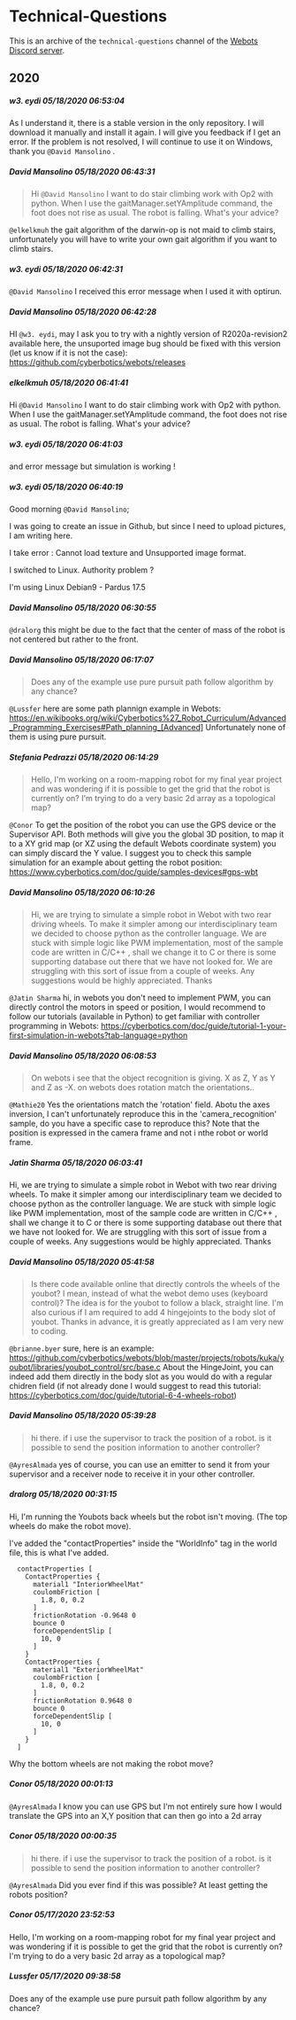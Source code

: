 # Technical-Questions

This is an archive of the `technical-questions` channel of the [Webots Discord server](https://discordapp.com/invite/nTWbN9m).

## 2020

##### w3. eydi 05/18/2020 06:53:04
As I understand it, there is a stable version in the only repository. I will download it manually and install it again. I will give you feedback if I get an error. If the problem is not resolved, I will continue to use it on Windows, thank you `@David Mansolino` .

##### David Mansolino 05/18/2020 06:43:31
> Hi `@David Mansolino` I want to do stair climbing work with Op2 with python. When I use the    gaitManager.setYAmplitude  command, the foot does not rise as usual.  The robot is falling.  What's your advice?

`@elkelkmuh` the gait algorithm of the darwin-op is not maid to climb stairs, unfortunately you will have to write your own gait algorithm if you want to climb stairs.

##### w3. eydi 05/18/2020 06:42:31
`@David Mansolino`  I received this error message when I used it with optirun.

##### David Mansolino 05/18/2020 06:42:28
HI `@w3. eydi`, may I ask you to try with a nightly version of R2020a-revision2 available here, the unsuported image bug should be fixed with this version (let us know if it is not the case): https://github.com/cyberbotics/webots/releases

##### elkelkmuh 05/18/2020 06:41:41
Hi `@David Mansolino` I want to do stair climbing work with Op2 with python. When I use the    gaitManager.setYAmplitude  command, the foot does not rise as usual.  The robot is falling.  What's your advice?

##### w3. eydi 05/18/2020 06:41:03
and error message but simulation is working !

##### w3. eydi 05/18/2020 06:40:19
Good morning `@David Mansolino`;

I was going to create an issue in Github, but since I need to upload pictures, I am writing here.

I take error : Cannot load texture and Unsupported image format.

I switched to Linux. Authority problem ?

I'm using Linux Debian9 - Pardus 17.5

##### David Mansolino 05/18/2020 06:30:55
`@dralorg` this might be due to the fact that the center of mass of the robot is not centered but rather to the front.

##### David Mansolino 05/18/2020 06:17:07
> Does any of the example use pure pursuit path follow algorithm by any chance?

`@Lussfer` here are some path plannign example in Webots: https://en.wikibooks.org/wiki/Cyberbotics%27_Robot_Curriculum/Advanced_Programming_Exercises#Path_planning_[Advanced]
Unfortunately none of them is using pure pursuit.

##### Stefania Pedrazzi 05/18/2020 06:14:29
> Hello, I'm working on a room-mapping robot for my final year project and was wondering if it is possible to get the grid that the robot is currently on? I'm trying to do a very basic 2d array as a topological map?

`@Conor` To get the position  of the robot you can use the GPS device or the Supervisor API. Both methods will give you the global 3D position, to map it to a XY grid map (or XZ using the default Webots coordinate system) you can simply discard the Y value.  I suggest you to check this sample simulation for an example about getting the robot position: https://www.cyberbotics.com/doc/guide/samples-devices#gps-wbt

##### David Mansolino 05/18/2020 06:10:26
> Hi, we are trying to simulate a simple robot in Webot with two rear driving wheels. To make it simpler among our interdisciplinary team we decided to choose python as the controller language. We are stuck with simple logic like PWM implementation, most of the sample code are written in C/C++ , shall we change it to C or there is some supporting database out there that we have not looked for. We are struggling with this sort of issue from a couple of weeks. Any suggestions would be highly appreciated. Thanks

`@Jatin Sharma` hi, in webots you don't need to implement PWM, you can directly control the motors in speed or position, I would recommend to follow our tutorials (available in Python) to get familiar with controller programming in Webots: https://cyberbotics.com/doc/guide/tutorial-1-your-first-simulation-in-webots?tab-language=python

##### David Mansolino 05/18/2020 06:08:53
> On webots i see that the object recognition is giving. X as Z, Y as Y and Z as -X. on webots does rotation match the orientations..

`@Mathie20` Yes the orientations match the 'rotation' field.
Abotu the axes inversion, I can't unfortunately reproduce this in the 'camera_recognition' sample, do you have a specific case to reproduce this? Note that the position is expressed in the camera frame and not i nthe robot or world frame.

##### Jatin Sharma 05/18/2020 06:03:41
Hi, we are trying to simulate a simple robot in Webot with two rear driving wheels. To make it simpler among our interdisciplinary team we decided to choose python as the controller language. We are stuck with simple logic like PWM implementation, most of the sample code are written in C/C++ , shall we change it to C or there is some supporting database out there that we have not looked for. We are struggling with this sort of issue from a couple of weeks. Any suggestions would be highly appreciated. Thanks

##### David Mansolino 05/18/2020 05:41:58
> Is there code available online that directly controls the wheels of the youbot? I mean, instead of what the webot demo uses (keyboard control)? The idea is for the youbot to follow a black, straight line. I'm also curious if I am required to add 4 hingejoints to the body slot of youbot. Thanks in advance, it is greatly appreciated as I am very new to coding.

`@brianne.byer` sure, here is an example: https://github.com/cyberbotics/webots/blob/master/projects/robots/kuka/youbot/libraries/youbot_control/src/base.c
About the HingeJoint, you can indeed add them directly in the body slot as you would do with a regular chidren field (if not already done I would suggest to read this tutorial: https://cyberbotics.com/doc/guide/tutorial-6-4-wheels-robot)

##### David Mansolino 05/18/2020 05:39:28
> hi there. if i use the supervisor to track the position of a robot. is it possible to send the position information to another controller?

`@AyresAlmada` yes of course, you can use an emitter to send it from your supervisor and a receiver node to receive it in your other controller.

##### dralorg 05/18/2020 00:31:15
Hi, I'm running the Youbots back wheels but the robot isn't moving. (The top wheels do make the robot move).

I've added the "contactProperties" inside the "WorldInfo" tag in the world file, this is what I've added.

```
  contactProperties [
    ContactProperties {
      material1 "InteriorWheelMat"
      coulombFriction [
        1.8, 0, 0.2
      ]
      frictionRotation -0.9648 0
      bounce 0
      forceDependentSlip [
        10, 0
      ]
    }
    ContactProperties {
      material1 "ExteriorWheelMat"
      coulombFriction [
        1.8, 0, 0.2
      ]
      frictionRotation 0.9648 0
      bounce 0
      forceDependentSlip [
        10, 0
      ]
    }
  ]
```

Why the bottom wheels are not making the robot move?

##### Conor 05/18/2020 00:01:13
`@AyresAlmada` I know you can use GPS but I'm not entirely sure how I would translate the GPS into an X,Y position that can then go into a 2d array

##### Conor 05/18/2020 00:00:35
> hi there. if i use the supervisor to track the position of a robot. is it possible to send the position information to another controller?

`@AyresAlmada` Did you ever find if this was possible? At least getting the robots position?

##### Conor 05/17/2020 23:52:53
Hello, I'm working on a room-mapping robot for my final year project and was wondering if it is possible to get the grid that the robot is currently on? I'm trying to do a very basic 2d array as a topological map?

##### Lussfer 05/17/2020 09:38:58
Does any of the example use pure pursuit path follow algorithm by any chance?


